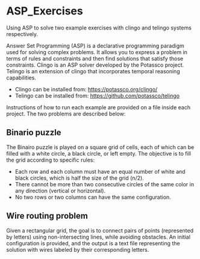 # ASP_Exercises
Using ASP to solve two example exercises with clingo and telingo systems respectively.

Answer Set Programming (ASP) is a declarative programming paradigm used for solving complex problems. It allows you to express a problem in terms of rules and constraints and then find solutions that satisfy those constraints. Clingo is an ASP solver developed by the Potassco project. Telingo is an extension of clingo that incorporates temporal reasoning capabilities.

- Clingo can be installed from: https://potassco.org/clingo/
- Telingo can be installed from: https://github.com/potassco/telingo

Instructions of how to run each example are provided on a file inside each project. The two problems are described below:

## Binario puzzle

The Binairo puzzle is played on a square grid of cells, each of which can be filled with a white circle, a black circle, or left empty. The objective is to fill the grid according to specific rules:

- Each row and each column must have an equal number of white and black circles, which is half the size of the grid (n/2).
- There cannot be more than two consecutive circles of the same color in any direction (vertical or horizontal).
- No two rows or two columns can have the same configuration.

## Wire routing problem

Given a rectangular grid, the goal is to connect pairs of points (represented by letters) using non-intersecting lines, while avoiding obstacles. An initial configuration is provided, and the output is a text file representing the solution with wires labeled by their corresponding letters.

